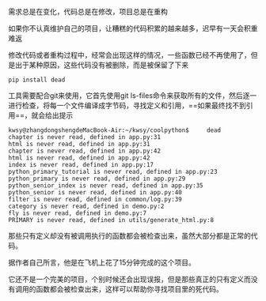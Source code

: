 需求总是在变化，代码总是在修改，项目总是在重构

如果你不认真维护自己的项目，让糟糕的代码积累的越来越多，迟早有一天会积重难返



修改代码或者重构过程中，经常会出现这样的情况，一些函数已经不再使用了，但是出于某种原因，这些代码没有被删除，而是被保留了下来

```text
pip install dead
```



工具需要配合git来使用，它首先使用git ls-files命令来获取所有的文件，然后逐一进行检查，将每一个文件编译成字节码，寻找定义和引用，==如果最终找不到引用==，就会给出提示

```text
kwsy@zhangdongshengdeMacBook-Air:~/kwsy/coolpython$     dead
chapter is never read, defined in app.py:31
html is never read, defined in app.py:31
chapter is never read, defined in app.py:42
html is never read, defined in app.py:42
index is never read, defined in app.py:17
python_primary_tutorial is never read, defined in app.py:23
python_primary is never read, defined in app.py:29
python_senior_index is never read, defined in app.py:35
python_senior is never read, defined in app.py:40
filter is never read, defined in common/log.py:39
category is never read, defined in demo.py:2
fly is never read, defined in demo.py:7
PRIMARY is never read, defined in utils/generate_html.py:8
```

那些只有定义却没有被调用执行的函数都会被检查出来，虽然大部分都是正常的代码。



据作者自己所言，他是在飞机上花了15分钟完成的这个项目。

它还不是一个完美的项目，个别时候还会出现误报，但是那些真正的只有定义而没有调用的函数都会被检查出来，这样可以帮助你寻找项目里的死代码。





